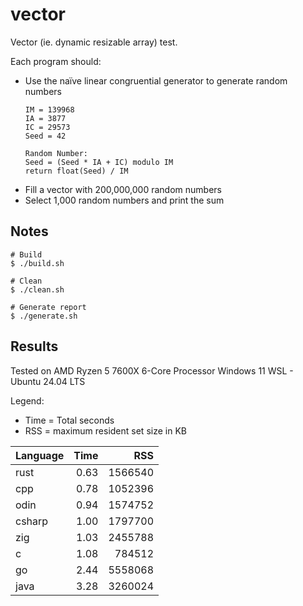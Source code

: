 # vector
Vector (ie. dynamic resizable array) test.

Each program should:
* Use the naïve linear congruential generator to generate random numbers  
  ```
  IM = 139968
  IA = 3877
  IC = 29573
  Seed = 42
      
  Random Number:
  Seed = (Seed * IA + IC) modulo IM
  return float(Seed) / IM
  ```
* Fill a vector with 200,000,000 random numbers
* Select 1,000 random numbers and print the sum

## Notes
```
# Build
$ ./build.sh

# Clean
$ ./clean.sh

# Generate report
$ ./generate.sh
```

## Results

Tested on AMD Ryzen 5 7600X 6-Core Processor
Windows 11 WSL - Ubuntu 24.04 LTS

Legend:
* Time = Total seconds
* RSS = maximum resident set size in KB

| Language | Time |     RSS |
| -------- | ---: | ------: |
| rust     | 0.63 | 1566540 |
| cpp      | 0.78 | 1052396 |
| odin     | 0.94 | 1574752 |
| csharp   | 1.00 | 1797700 |
| zig      | 1.03 | 2455788 |
| c        | 1.08 |  784512 |
| go       | 2.44 | 5558068 |
| java     | 3.28 | 3260024 |
